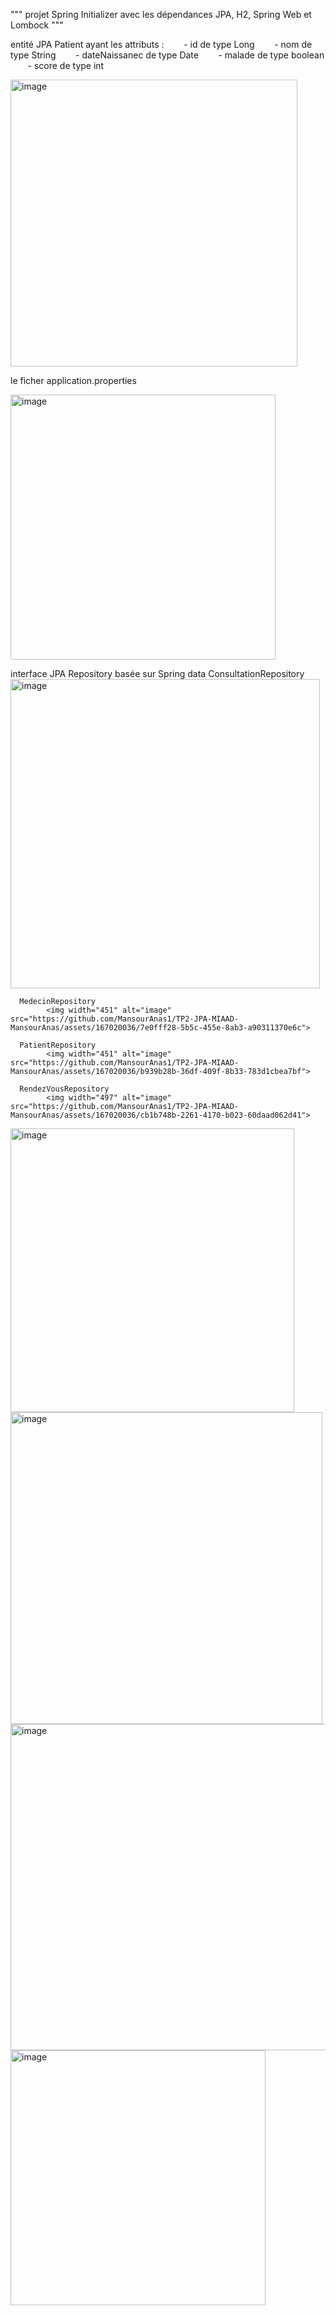 """ projet Spring Initializer avec les dépendances JPA, H2, Spring Web et Lombock """

entité JPA Patient ayant les attributs :
       - id de type Long
       - nom de type String
       - dateNaissanec de type Date
       - malade de type boolean
       - score de type int

<img width="459" alt="image" src="https://github.com/MansourAnas1/TP2-JPA-MIAAD-MansourAnas/assets/167020036/acf1cf8d-6a0f-4cbd-9e40-0b26bae0599d">

 le ficher application.properties 

<img width="424" alt="image" src="https://github.com/MansourAnas1/TP2-JPA-MIAAD-MansourAnas/assets/167020036/4f72dee4-a12e-4ec5-b264-f034621a7e93">

 interface JPA Repository basée sur Spring data
      ConsultationRepository
            <img width="495" alt="image" src="https://github.com/MansourAnas1/TP2-JPA-MIAAD-MansourAnas/assets/167020036/ab79eef0-88af-4b01-ada4-b50705d4f8a0">

      MedecinRepository
            <img width="451" alt="image" src="https://github.com/MansourAnas1/TP2-JPA-MIAAD-MansourAnas/assets/167020036/7e0fff28-5b5c-455e-8ab3-a90311370e6c">

      PatientRepository
            <img width="451" alt="image" src="https://github.com/MansourAnas1/TP2-JPA-MIAAD-MansourAnas/assets/167020036/b939b28b-36df-409f-8b33-783d1cbea7bf">
      
      RendezVousRepository
            <img width="497" alt="image" src="https://github.com/MansourAnas1/TP2-JPA-MIAAD-MansourAnas/assets/167020036/cb1b748b-2261-4170-b023-60daad062d41">


<img width="454" alt="image" src="https://github.com/MansourAnas1/TP2-JPA-MIAAD-MansourAnas/assets/167020036/d804f733-9270-4509-a29f-27c1f97ac07f">

<img width="499" alt="image" src="https://github.com/MansourAnas1/TP2-JPA-MIAAD-MansourAnas/assets/167020036/901c9e9e-3164-4349-9747-b5a3d4de9411">


<img width="522" alt="image" src="https://github.com/MansourAnas1/TP2-JPA-MIAAD-MansourAnas/assets/167020036/2ce61f7c-9a3c-471f-8c01-2d576a7a38d3">

<img width="408" alt="image" src="https://github.com/MansourAnas1/TP2-JPA-MIAAD-MansourAnas/assets/167020036/c9c110a1-504a-4cef-96a6-82f4593418bd">







